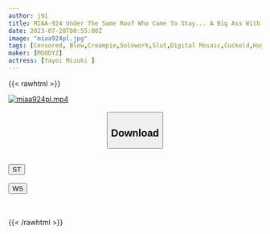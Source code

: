 ```yaml
---
author: j91
title: MIAA-924 Under The Same Roof Who Came To Stay... A Big Ass With A Strong Sexual Desire An Unfaithful Old Man Who Truly Accepted Her Provocation Was Crazy About Her Skillful Butt Technique And Was Made To Cum Over And Over Again... Mizuki Yayoi
date: 2023-07-28T00:55:00Z
image: "miaa924pl.jpg"
tags: [Censored, Blow,Creampie,Solowork,Slut,Digital Mosaic,Cuckold,Huge Butt	]
maker: [MOODYZ]
actress: [Yayoi Mizuki ]
---
```



{{< rawhtml >}}

<div class="video" data-videoid="3qYKDYjG3WfrDv">
    <a href="javascript:;">
        <img src="https://my.j91.asia/posts/miaa924pl/miaa924pl.jpg" width="WIDTH" height="HEIGHT" alt="miaa924pl.mp4" loading="lazy">
    </a>
</div>

<script type="text/javascript" src="https://j91.asia/asset/on-demand-st.js"></script>

<br>
  <link rel="stylesheet" href="https://j91.asia/asset/bs5.css">
  
  <center>
  <button class="btn btn-primary" type="button" data-bs-toggle="collapse" data-bs-target=".multi-collapse" aria-expanded="false" aria-controls="multiCollapseExample1 multiCollapseExample2"><h2>Download</h2></button></center>
</p>
<div class="row">
  <div class="col">
    <div class="collapse multi-collapse" id="multiCollapseExample1">
      <div class="card card-body">
	      	      <br>
<div class="buttons">  
<a href="https://streamtape.to/v/3qYKDYjG3WfrDv"><button class="btn-hover color-3"><i class="fa fa-download"></i> ST</button></a></div>
    </div>
  </div>
</div>
  <div class="col">
    <div class="collapse multi-collapse" id="multiCollapseExample2">
      <div class="card card-body">
	      <br>
<div class="buttons">
    <a href="https://wolfstream.tv/bzsbgcfcmkd5.html"><button class="btn-hover color-9"><i class="fa fa-download"></i> WS</button></a></div>
<br><br>
      </div>
    </div>
  </div>
</div>

{{< /rawhtml >}}